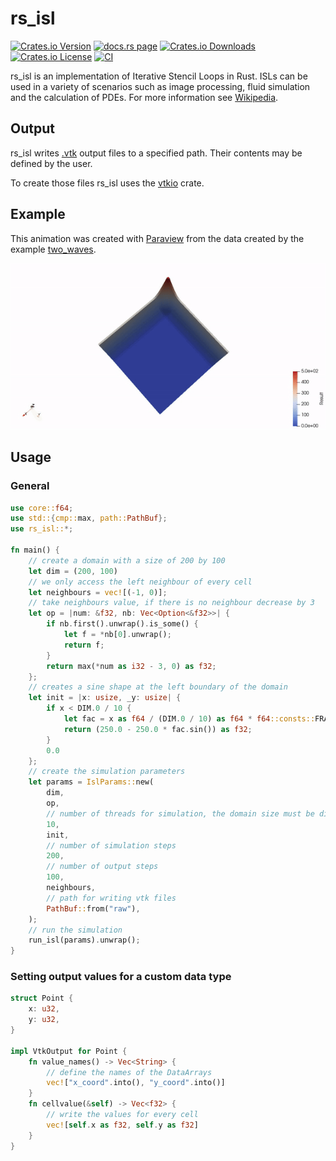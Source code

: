 # rs_isl

[![Crates.io Version](https://img.shields.io/crates/v/rs_isl)](https://crates.io/crates/rs_isl)
[![docs.rs page](https://docs.rs/rs_isl/badge.svg)](https://docs.rs/rs_isl)
[![Crates.io Downloads](https://img.shields.io/crates/d/rs_isl)](https://crates.io/crates/rs_isl)
[![Crates.io License](https://img.shields.io/crates/l/rs_isl)](https://crates.io/crates/rs_isl)
[![CI](https://github.com/KonradKaralus/rs_isl/workflows/Rust/badge.svg)](https://github.com/KonradKaralus/rs_isl/actions)

rs_isl is an implementation of Iterative Stencil Loops in Rust.
ISLs can be used in a variety of scenarios such as image processing, fluid simulation and the calculation of PDEs.
For more information see [Wikipedia](https://wikipedia.org/wiki/Iterative_Stencil_Loops).

## Output

rs_isl writes [.vtk](https://vtk.org/) output files to a specified path. Their contents may be defined by the user.

To create those files rs_isl uses the [vtkio](https://github.com/elrnv/vtkio) crate.

## Example

This animation was created with [Paraview](https://www.paraview.org/) from the data created by the example [two_waves](examples/two_waves.rs).

<p align="center">
  <img src="doc/two_waves.gif">
</p>

## Usage

### General

```rust
use core::f64;
use std::{cmp::max, path::PathBuf};
use rs_isl::*;

fn main() {
    // create a domain with a size of 200 by 100
    let dim = (200, 100)
    // we only access the left neighbour of every cell
    let neighbours = vec![(-1, 0)];
    // take neighbours value, if there is no neighbour decrease by 3
    let op = |num: &f32, nb: Vec<Option<&f32>>| {
        if nb.first().unwrap().is_some() {
            let f = *nb[0].unwrap();
            return f;
        }
        return max(*num as i32 - 3, 0) as f32;
    };
    // creates a sine shape at the left boundary of the domain
    let init = |x: usize, _y: usize| {
        if x < DIM.0 / 10 {
            let fac = x as f64 / (DIM.0 / 10) as f64 * f64::consts::FRAC_PI_2;
            return (250.0 - 250.0 * fac.sin()) as f32;
        }
        0.0
    };
    // create the simulation parameters
    let params = IslParams::new(
        dim,
        op,
        // number of threads for simulation, the domain size must be divisible by this number
        10,
        init,
        // number of simulation steps
        200,
        // number of output steps
        100,
        neighbours,
        // path for writing vtk files
        PathBuf::from("raw"),
    );
    // run the simulation
    run_isl(params).unwrap();
}
```

### Setting output values for a custom data type

```rust
struct Point {
    x: u32,
    y: u32,
}

impl VtkOutput for Point {
    fn value_names() -> Vec<String> {
        // define the names of the DataArrays
        vec!["x_coord".into(), "y_coord".into()]
    }
    fn cellvalue(&self) -> Vec<f32> {
        // write the values for every cell
        vec![self.x as f32, self.y as f32]
    }
}
```